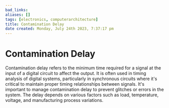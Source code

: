 ```yaml
---
bad_links: 
aliases: []
tags: [electronics, computerarchitecture]
title: Contamination Delay
date created: Monday, July 24th 2023, 7:37:17 pm
---
```

# Contamination Delay

Contamination delay refers to the minimum time required for a signal at the input of a digital circuit to affect the output. It is often used in timing analysis of digital systems, particularly in synchronous circuits where it's critical to maintain proper timing relationships between signals. It's important to manage contamination delay to prevent glitches or errors in the system. The delay depends on various factors such as load, temperature, voltage, and manufacturing process variations.
